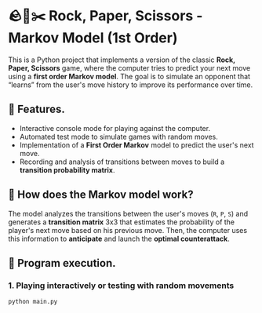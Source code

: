 # 🪨📄✂️ Rock, Paper, Scissors - Markov Model (1st Order)

This is a Python project that implements a version of the classic **Rock, Paper, Scissors** game, where the computer tries to predict your next move using a **first order Markov model**. The goal is to simulate an opponent that “learns” from the user's move history to improve its performance over time.

## 📌 Features.

- Interactive console mode for playing against the computer.
- Automated test mode to simulate games with random moves.
- Implementation of a **First Order Markov** model to predict the user's next move.
- Recording and analysis of transitions between moves to build a **transition probability matrix**.

## 🧠 How does the Markov model work?

The model analyzes the transitions between the user's moves (`R`, `P`, `S`) and generates a **transition matrix** 3x3 that estimates the probability of the player's next move based on his previous move. Then, the computer uses this information to **anticipate** and launch the **optimal counterattack**.

## 🧪 Program execution.

### 1. Playing interactively or testing with random movements
````bash
python main.py